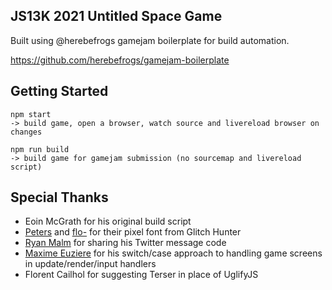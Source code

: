## JS13K 2021 Untitled Space Game


Built using @herebefrogs gamejam boilerplate for build automation.

https://github.com/herebefrogs/gamejam-boilerplate


Getting Started
---------------

```
npm start
-> build game, open a browser, watch source and livereload browser on changes

npm run build
-> build game for gamejam submission (no sourcemap and livereload script)

```


Special Thanks
--------------
- Eoin McGrath for his original build script
- [Peters](https://twitter.com/p1100i) and [flo-](https://twitter.com/fl0ptimus_prime) for their pixel font from Glitch Hunter
- [Ryan Malm](https://twitter.com/ryanmalm) for sharing his Twitter message code
- [Maxime Euziere](https://twitter.com/MaximeEuziere) for his switch/case approach to handling game screens in update/render/input handlers
- Florent Cailhol for suggesting Terser in place of UglifyJS
